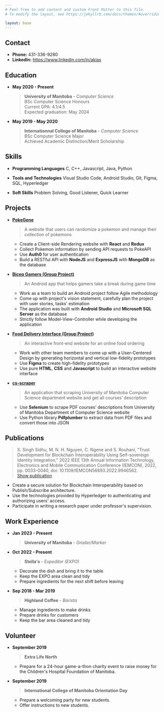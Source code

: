```yaml
---
# Feel free to add content and custom Front Matter to this file.
# To modify the layout, see https://jekyllrb.com/docs/themes/#overriding-theme-defaults

layout: base
---
```


## Contact

* **Phone:** 431-336-9280
* **LinkedIn:** <https://www.linkedin.com/in/akias>

## Education

* **May 2020 - Present**
  > **University of Manitoba** - _Computer Science_  
    BSc Computer Science Honours  
    Current GPA: 4.1/4.5  
    Expected graduation: May 2024

* **May 2019 - May 2020**
  > **Internationnal College of Manitoba** - _Computer Science_  
    BSc Computer Science Major  
    Achieved Academic Distinction/Merit Scholarship

## Skills

* **Programming Languages**
  C, C++, Javascript, Java, Python
  <br>

* **Tools and Technologies**
  Visual Studio Code, Android Studio, Git, Figma, SQL, Hyperledger
  <br>

* **Soft Skills**
  Problem Solving, Good Listener, Quick Learner

## Projects

* [**PokeGene**](https://pokegene.surge.sh/collection/add)  
  > A website that users can randomize a pokemon and manage their collection of pokemons
    * Create a Client-side Rendering website with **React** and **Redux**
    * Collect Pokemon information by sending API requests to PokeAPI
    * Use **Auth0** for user authentication
    * Build a RESTful API with **NodeJS** and **ExpressJS** with **MongoDB** as the database

* [**Bicep Gamers (Group Project)**](https://bicepgamers.webflow.io/)  
  > An Android app that helps gamers take a break during game time
    * Work as a team to build an Android project follow Agile methodology
    * Come up with project's vision statement, carefully plan the project with user stories, tasks' estimation
    * The application was built with **Android Studio** and **Microsoft SQL Server** as the database
    * Strictly follow Model-View-Controller while developing the application

* [**Food Delivery Interface (Group Project)**](https://orbeat.surge.sh/)  
  > An interactive front-end website for an online food ordering
    * Work with other team members to come up with a User-Centered Design by generating horizontal and vertical low-fidelity prototypes
    * Use **Figma** to create high-fidelity prototypes
    * Use pure **HTML**, **CSS** and **Javascript** to build an interactive website interface

* [**cs-scraper**](https://github.com/namhai923/cs_scraper)
  > An application that scraping University of Manitoba Computer Science department website and get all courses’ description
    * Use **Selenium** to scrape PDF courses' descriptions from University of Manitoba Department of Computer Science website
    * Use Python library **Pdfplumber** to extract data from PDF files and convert those into JSON

## Publications
> S. Singh Sidhu, M. N. H. Nguyen, C. Ngene and S. Rouhani, "Trust Development for Blockchain Interoperability Using Self-sovereign Identity Integration," 2022 IEEE 13th Annual Information Technology, Electronics and Mobile Communication Conference (IEMCON), 2022, pp. 0033-0040, doi: 10.1109/IEMCON56893.2022.9946562.  
[Show publication](https://doi.org/10.1109/IEMCON56893.2022.9946562)

  * Create a secure solution for Blockchain Interoperability based on Publish/Subscribe architecture.
  * Use the technologies provided by Hyperledger to authenticating and authorizing users' access.
  * Participate in writing a research paper under professor's supervision.


## Work Experience

* **Jan 2023 - Present**
  > **University of Manitoba** - _Grader/Marker_

* **Oct 2022 - Present**
  > **Stella's** - _Expeditor (EXPO)_
    * Decorate the dish and bring it to the table
    * Keep the EXPO area clean and tidy
    * Prepare ingredients for the next shift before leaving
 
* **Sep 2018 - Mar 2019**
  > **Highland Coffee** - _Barista_
    * Manage ingredients to make drinks
    * Prepare drinks for customers
    * Keep the bar area cleaned and tidy

## Volunteer

* **September 2019**
  > **Extra Life North**  
    * Prepare for a 24-hour game-a-thon charity event to raise money for the Children's Hospital Foundation of Manitoba.
  
* **September 2019**
  > **International College of Manitoba Orientation Day**  
    * Prepare a welcoming party for new students.
    * Offer instructions to new students.
